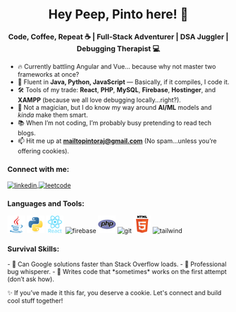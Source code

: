 <h1 align="center">Hey Peep, Pinto here! 🚀</h1>

<h3 align="center">Code, Coffee, Repeat ☕ | Full-Stack Adventurer | DSA Juggler | Debugging Therapist 💻</h3>

- 🔥 Currently battling Angular and Vue... because why not master two frameworks at once?  
- 🎯 Fluent in **Java, Python, JavaScript** — Basically, if it compiles, I code it.  
- 🛠️ Tools of my trade: **React**, **PHP**, **MySQL**, **Firebase**, **Hostinger**, and **XAMPP** (because we all love debugging locally...right?).  
- 🤖 Not a magician, but I do know my way around **AI/ML** models and *kinda* make them smart.  
- 📚 When I’m not coding, I’m probably busy pretending to read tech blogs.  
- 📫 Hit me up at **mailtopintoraj@gmail.com** (No spam...unless you’re offering cookies).  

<h3 align="left">Connect with me:</h3>
<p align="left">
  <a href="https://linkedin.com/in/pintoraj/" target="blank">
    <img align="center" src="https://raw.githubusercontent.com/rahuldkjain/github-profile-readme-generator/master/src/images/icons/Social/linked-in-alt.svg" alt="linkedin" height="30" width="40"/>
  </a>
  <a href="https://leetcode.com/pint08/" target="blank">
    <img align="center" src="https://raw.githubusercontent.com/rahuldkjain/github-profile-readme-generator/master/src/images/icons/Social/leet-code.svg" alt="leetcode" height="30" width="40"/>
  </a>
</p>

<h3 align="left">Languages and Tools:</h3>
<p align="left">
  <img src="https://raw.githubusercontent.com/devicons/devicon/master/icons/java/java-original.svg" alt="java" width="40" height="40"/>
  <img src="https://raw.githubusercontent.com/devicons/devicon/master/icons/python/python-original.svg" alt="python" width="40" height="40"/>
  <img src="https://raw.githubusercontent.com/devicons/devicon/master/icons/react/react-original-wordmark.svg" alt="react" width="40" height="40"/>
  <img src="https://www.vectorlogo.zone/logos/firebase/firebase-icon.svg" alt="firebase" width="40" height="40"/>
  <img src="https://raw.githubusercontent.com/devicons/devicon/master/icons/php/php-original.svg" alt="php" width="40" height="40"/>
  <img src="https://www.vectorlogo.zone/logos/git-scm/git-scm-icon.svg" alt="git" width="40" height="40"/>
  <img src="https://raw.githubusercontent.com/devicons/devicon/master/icons/html5/html5-original-wordmark.svg" alt="html5" width="40" height="40"/>
  <img src="https://www.vectorlogo.zone/logos/tailwindcss/tailwindcss-icon.svg" alt="tailwind" width="40" height="40"/>
</p>

<h3 align="left">Survival Skills:</h3>
- 🔎 Can Google solutions faster than Stack Overflow loads.  
- 🐛 Professional bug whisperer.  
- 🧠 Writes code that *sometimes* works on the first attempt (don’t ask how).  

✨ If you’ve made it this far, you deserve a cookie. Let's connect and build cool stuff together!
